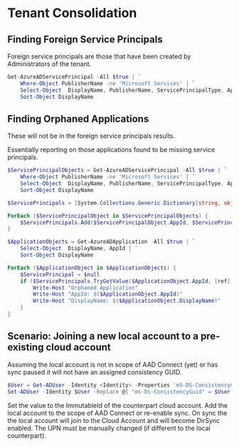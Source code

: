 # Tenant Consolidation

## Finding Foreign Service Principals
Foreign service principals are those that have been created by Administrators of the tenant.

```powershell
Get-AzureADServicePrincipal -All $true | `
    Where-Object PublisherName -ne 'Microsoft Services' | `
    Select-Object  DisplayName, PublisherName, ServicePrincipalType, AppId | `
    Sort-Object DisplayName
```

## Finding Orphaned Applications
These will not be in the foreign service principals results.

Essentially reporting on those applications found to be missing service principals.

```powershell
$ServicePrincipalObjects = Get-AzureADServicePrincipal -All $true | `
    Where-Object PublisherName -ne 'Microsoft Services' | `
    Select-Object  DisplayName, PublisherName, ServicePrincipalType, AppId | `
    Sort-Object DisplayName

$ServicePrincipals = [System.Collections.Generic.Dictionary[string, object]]::new()

ForEach ($ServicePrincipalObject in $ServicePrincipalObjects) {
    $ServicePrincipals.Add($ServicePrincipalObject.AppId, $ServicePrincipalObject)
}

$ApplicationObjects = Get-AzureADApplication -All $true | `
    Select-Object  DisplayName, AppId | `
    Sort-Object DisplayName

ForEach ($ApplicationObject in $ApplicationObjects) {
    $ServicePrincipal = $null
    if ($ServicePrincipals.TryGetValue($ApplicationObject.AppId, [ref] $ServicePrincipal) -eq $false) {
        Write-Host "Orphaned Application"
        Write-Host "AppId: $($ApplicationObject.AppId)"
        Write-Host "DisplayName: $($ApplicationObject.DisplayName)"
    }
}
```

## Scenario: Joining a new local account to a pre-existing cloud account
Assuming the local account is not in scope of AAD Connect (yet) or has sync paused it will not have an assigned consistency GUID.

```powershell
$User = Get-ADUser -Identity <Identity> -Properties 'mS-DS-ConsistencyGuid'
Set-ADUser -Identity $User -Replace @{ "ms-Ds-ConsistencyGuid" = $User.ObjectGUID.ToByteArray() }
```

Set the value to the ImmutableId of the counterpart cloud account.
Add the local account to the scope of AAD Connect or re-enable sync.
On sync the the local account will join to the Cloud Account and will become DirSync enabled.
The UPN must be manually changed (if different to the local counterpart).



